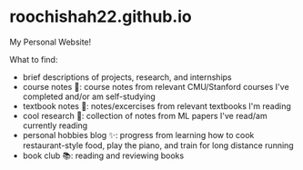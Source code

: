 # roochishah22.github.io
My Personal Website!

What to find: 
  - brief descriptions of projects, research, and internships 
  - course notes 🎒: course notes from relevant CMU/Stanford courses I've completed and/or am self-studying
  - textbook notes 📘: notes/excercises from relevant textbooks I'm reading
  - cool research 🧪: collection of notes from ML papers I've read/am currently reading 
  - personal hobbies blog ✨: progress from learning how to cook restaurant-style food, play the piano, and train for long distance running
  - book club 📚: reading and reviewing books

